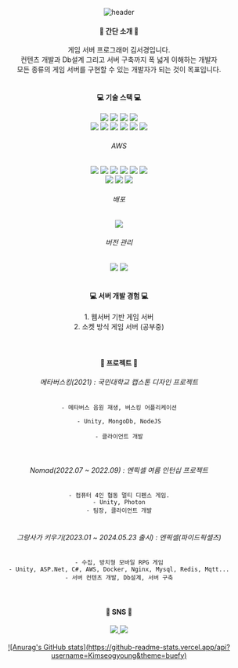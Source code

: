 <div align="center">
 
![header](https://capsule-render.vercel.app/api?type=rounded&fontColor=FFFFFF&color=0:92B4EC,80:FFE69A,100:FFD24C&height=200&text=Kim%20Seogyoung&animation=fadeIn&desc=Hi!%20Here%20is%20my%20profile&descSize=20&descAlignY=75&descAlign=70)

<h4>🍔 간단 소개 🥯</h4>
게임 서버 프로그래머 김서경입니다.</br>
컨텐츠 개발과 Db설계 그리고 서버 구축까지 폭 넓게 이해하는 개발자</br>
모든 종류의 게임 서버를 구현할 수 있는 개발자가 되는 것이 목표입니다. 
</br>

</br>



<h4>💻 기술 스택 💻</h4>
 <div>
  <img src="https://img.shields.io/badge/.NET-512BD4?style=flat-square&logo=.NET&logoColor=white"/>
  <img src="https://img.shields.io/badge/C Sharp-239120?style=flat-square&logo=C Sharp&logoColor=white"/>
  <img src="https://img.shields.io/badge/Python-3776AB?style=flat-square&logo=Python&logoColor=white"/>
  <img src="https://img.shields.io/badge/Unity-000000?style=flat-square&logo=Unity&logoColor=white"/>
  <br/>

 
 <img src="https://img.shields.io/badge/redis-FF4438?style=flat-square&logo=redis&logoColor=white"/>
 <img src="https://img.shields.io/badge/mysql-4479A1?style=flat-square&logo=mysql&logoColor=white"/>
 <img src="https://img.shields.io/badge/sqlite-003B57?style=flat-square&logo=sqlite&logoColor=white"/>
<img src="https://img.shields.io/badge/mongodb-47A248?style=flat-square&logo=mongodb&logoColor=white"/>
  <img src="https://img.shields.io/badge/FireBase-FFCA28?style=flat-square&logo=FireBase&logoColor=white"/>
  <img src="https://img.shields.io/badge/mqtt-660066?style=flat-square&logo=mqtt&logoColor=white"/>
  <br/>
  <h6> AWS </h6>
  <img src="https://img.shields.io/badge/amazons3-569A31?style=flat-square&logo=amazons3&logoColor=white"/>
  <img src="https://img.shields.io/badge/amazonrds-527FFF?style=flat-square&logo=amazonrds&logoColor=white"/>
  <img src="https://img.shields.io/badge/awselasticloadbalancing-8C4FFF?style=flat-square&logo=awselasticloadbalancing&logoColor=white"/>
  <img src="https://img.shields.io/badge/amazonec2-FF9900?style=flat-square&logo=amazonec2&logoColor=white"/>
  <img src="https://img.shields.io/badge/amazonroute53-8C4FFF?style=flat-square&logo=amazonroute53&logoColor=white"/>
  <img src="https://img.shields.io/badge/amazonelasticache-C925D1?style=flat-square&logo=amazonelasticache&logoColor=white"/>
   <br/>
  <img src="https://img.shields.io/badge/centos-262577?style=flat-square&logo=centos&logoColor=white"/>
  <img src="https://img.shields.io/badge/ubuntu-E95420?style=flat-square&logo=ubuntu&logoColor=white"/>
  <img src="https://img.shields.io/badge/docker-2496ED?style=flat-square&logo=docker&logoColor=white"/>
  <br/>
  <h6> 배포 </h6>
  <img src="https://img.shields.io/badge/teamcity-000000?style=flat-square&logo=teamcity&logoColor=white"/>
</div>
<h6> 버전 관리 </h6>
 <img src="https://img.shields.io/badge/git-F05032?style=flat-square&logo=git&logoColor=white"/>
  <img src="https://img.shields.io/badge/perforce-404040?style=flat-square&logo=perforce&logoColor=white"/>

<br/>
 <div>

</div>

</br>
<h4>💻 서버 개발 경험 💻</h4>
1. 웹서버 기반 게임 서버</br>
2. 소켓 방식 게임 서버 (공부중)</br>
</br>

</br>
 
<h4>🚀 프로젝트 🚀</h4>
<h6> 메타버스킹(2021) : 국민대학교 캡스톤 디자인 프로젝트 </h6>
<code>- 메타버스 음원 재생, 버스킹 어플리케이션<br/>
- Unity, MongoDb, NodeJS<br/>
- 클라이언트 개발<br/>
</code>

</br>
<h6> Nomad(2022.07 ~ 2022.09) : 엔픽셀 여름 인턴십 프로젝트 </h6>
<code>- 컴퓨터 4인 협동 멀티 디펜스 게임.
- Unity, Photon
- 팀장, 클라이언트 개발
</code>

</br>
<h6> 그랑사가 키우기(2023.01 ~ 2024.05.23 출시) : 엔픽셀(파이드픽셀즈)</h6> 
<code>- 수집, 방치형 모바일 RPG 게임
- Unity, ASP.Net, C#, AWS, Docker, Nginx, Mysql, Redis, Mqtt...
- 서버 컨텐츠 개발, Db설계, 서버 구축
</code>


</br>
</br>
<h4>🐤 SNS 🐤</h4>
<div>
<a href="https://www.instagram.com/rlaehdrud/" target="_blank"><img src="https://img.shields.io/badge/instagram-E4405F?style=flat-square&logo=instagram&logoColor=white"/> 
<a href="https://blog.naver.com/colisel" target="_blank"><img src="https://img.shields.io/badge/NaverBlog-03C75A?style=flat-square&logo=Naver&logoColor=white"/>

</br>
</br>

  </div>
 ![Anurag's GitHub stats](https://github-readme-stats.vercel.app/api?username=Kimseogyoung&theme=buefy)
</div>

